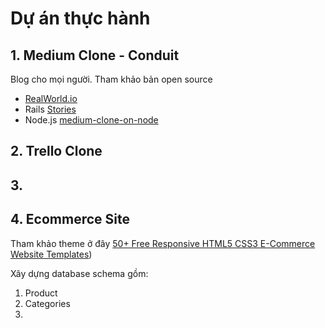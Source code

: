 # Dự án thực hành

## 1. Medium Clone - Conduit
Blog cho mọi người. Tham khảo bản open source
- [RealWorld.io](https://github.com/gothinkster/realworld)
- Rails [Stories](https://github.com/hibiken/stories)
- Node.js [medium-clone-on-node](https://github.com/krissnawat/medium-clone-on-node)

## 2. Trello Clone


## 3.

## 4. Ecommerce Site
Tham khảo theme ở đây [50+ Free Responsive HTML5 CSS3 E-Commerce Website Templates](https://cssauthor.com/e-commerce-website-templates/))

Xây dựng database schema gồm:
1. Product
2. Categories
3. 